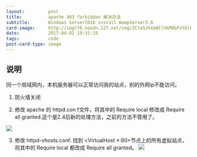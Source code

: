 ```yaml
---
layout:         post
title:          apache 403 forbidden 解决办法
subtitle:       Windows Server2016 install WampServer3.0
card-image:     http://imglf6.nosdn.127.net/img/ZCtaSzhXeWllVkM0bFVtblFYYmtKMGY2VG5KWFRucWdaU1lMQUFrY1h1bk5NRjFyRGtkbVBBPT0.jpg?imageView&thumbnail=1680x0&quality=96&stripmeta=0&type=jpg
date:           2017-04-02 19:31:16
tags:           code
post-card-type: image
---
```


## 说明

同一个局域网内，本机服务器可以正常访问我的站点，别的外网ip不能访问。

1. 防火墙关闭

2. 修改 apache 的 httpd.con f文件，将其中的 Require local 修改成 Require all granted.这个是2.4后新的处理方法，之前的方法不管用了。

![](http://images2015.cnblogs.com/blog/692110/201702/692110-20170206113607479-470814389.png)

3. 修改 httpd-vhosts.conf. 找到 <VirtualHost *:80>节点上的所有虚拟站点，将其中的 Require local 都改成 Require all granted。
![](http://images2015.cnblogs.com/blog/692110/201702/692110-20170206114011666-354485479.png)
